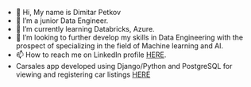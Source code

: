 - 👋 Hi, My name is Dimitar Petkov
- 👀 I’m a junior Data Engineer.
- 🌱 I’m currently learning Databricks, Azure.
- 💞️ I’m looking to further develop my skills in Data Engineering with the prospect of specializing in the field of Machine learning and AI.
- 📫 How to reach me on LinkedIn profile <a href="https://www.linkedin.com/in/meng-dimitar-petkov-95aa1b228/">HERE</a>.
- Carsales app developed using Django/Python and PostgreSQL for viewing and registering car listings <a href="http://dimitartest354.pythonanywhere.com/" rel="nofollow">HERE</a>

<!---
dpetkov354/dpetkov354 is a ✨ special ✨ repository because its `README.md` (this file) appears on your GitHub profile.
You can click the Preview link to take a look at your changes.
--->
